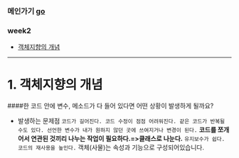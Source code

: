 ### 메인가기 [go](https://github.com/hannazclass/JavaBasic/blob/master/README.md)
### week2
* [객체지향의 개념](https://github.com/hannazclass/JavaBasic/blob/master/week2/week2_1.md)

****
# 1. 객체지향의 개념
####한 코드 안에 변수, 메소드가 다 들어 있다면 어떤 상황이 발생하게 될까요?
* 발생하는 문제점
``
  코드가 길어진다.
  코드 수정이 점점 어려워진다.
  같은 코드가 반복될 수도 있다.
  선언한 변수가 내가 원하지 않던 곳에 쓰여지거나 변경이 된다.
``
**코드를 쪼개어서 연관된 것끼리 나누는 작업이 필요하다.=>클래스로 나눈다.**
``
유지보수가 쉽다.
코드의 재사용을 높인다.
``
객체(사물)는 속성과 기능으로 구성되어있습니다.

